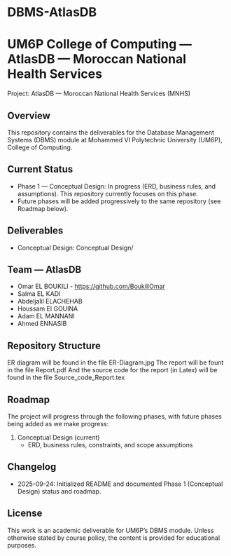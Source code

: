 # DBMS-AtlasDB
UM6P College of Computing — AtlasDB — Moroccan National Health Services
===============================================================

Project: AtlasDB — Moroccan National Health Services (MNHS)

Overview
--------
This repository contains the deliverables for the Database Management Systems (DBMS) module at Mohammed VI Polytechnic University (UM6P), College of Computing. 

Current Status
--------------
- Phase 1 — Conceptual Design: In progress (ERD, business rules, and assumptions). This repository currently focuses on this phase.
- Future phases will be added progressively to the same repository (see Roadmap below).

Deliverables
------------
- Conceptual Design: Conceptual Design/

Team — AtlasDB
-----------------
- Omar EL BOUKILI - https://github.com/BoukiliOmar
- Salma EL KADI
- Abdeljalil ELACHEHAB
- Houssam El GOUINA
- Adam EL MANNANI
- Ahmed ENNASIB

Repository Structure
--------------------

ER diagram will be found in the file ER-Diagram.jpg
The report will be fount in the file Report.pdf
And the source code for the report (in Latex) will be found in the file Source_code_Report.tex

Roadmap
-------
The project will progress through the following phases, with future phases being added as we make progress:

1) Conceptual Design (current)
    - ERD, business rules, constraints, and scope assumptions



Changelog
---------
- 2025-09-24: Initialized README and documented Phase 1 (Conceptual Design) status and roadmap.

License
-------
This work is an academic deliverable for UM6P’s DBMS module. Unless otherwise stated by course policy, the content is provided for educational purposes.
